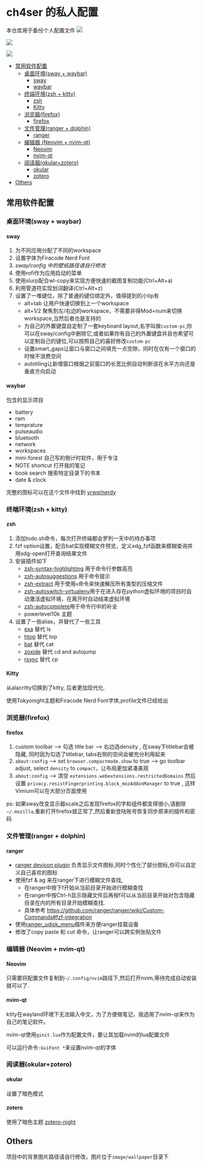 # ch4ser 的私人配置
本仓库用于备份个人配置文件
![](image/first.png)

![](image/second.png)

![](image/neovim.png)

<!-- toc -->

- [常用软件配置](#%E5%B8%B8%E7%94%A8%E8%BD%AF%E4%BB%B6%E9%85%8D%E7%BD%AE)
  * [桌面环境(sway + waybar)](#%E6%A1%8C%E9%9D%A2%E7%8E%AF%E5%A2%83sway--waybar)
    + [sway](#sway)
    + [waybar](#waybar)
  * [终端环境(zsh + kitty)](#%E7%BB%88%E7%AB%AF%E7%8E%AF%E5%A2%83zsh--kitty)
    + [zsh](#zsh)
    + [Kitty](#kitty)
  * [浏览器(firefox)](#%E6%B5%8F%E8%A7%88%E5%99%A8firefox)
    + [firefox](#firefox)
  * [文件管理(ranger + dolphin)](#%E6%96%87%E4%BB%B6%E7%AE%A1%E7%90%86ranger--dolphin)
    + [ranger](#ranger)
  * [编辑器 (Neovim + nvim-qt)](#%E7%BC%96%E8%BE%91%E5%99%A8-neovim--nvim-qt)
    + [Neovim](#neovim)
    + [nvim-qt](#nvim-qt)
  * [阅读器(okular+zotero)](#%E9%98%85%E8%AF%BB%E5%99%A8okularzotero)
    + [okular](#okular)
    + [zotero](#zotero)
- [Others](#others)

<!-- tocstop -->

## 常用软件配置
### 桌面环境(sway + waybar)
#### sway
1. 为不同应用分配了不同的workspace
2. 设置字体为Firacode Nerd Font
3. *sway/config 中的壁纸路径请自行修改*
4. 使用rofi作为应用启动的菜单
5. 使用slurp配合wl-copy来实现方便快速的截图复制功能(Ctrl+Alt+a)
6. 利用管道符实现划词翻译(Ctrl+Alt+z)
7. 设置了一堆键位，除了普通的键位绑定外，值得提到的小tip有
    - alt+tab 让用户快速切换到上一个workspace
    - alt+1/2 聚焦到左/右边的workspace，不需要非得Mod+num来切换workspace,当然后者也是支持的
    - 为自己的外置键盘自定制了一套keyboard layout,名字叫做`custom-pc`,你可以在sway/config中删除它,或者如果你有自己的外置键盘并且也希望可以定制自己的键位,可以按照自己的喜好修改`custom-pc`
    - 设置smart_gaps让窗口与窗口之间填充一点空隙，同时在仅有一个窗口的时候不浪费空间
    - autotiling让新增窗口根据之前窗口的长宽比例自动判断该在水平方向还是垂直方向启动

#### waybar
包含的显示项目
- battery
- ram
- temprature
- pulseaudio
- bluetooth
- network
- workspaces
- mini-forest 自己写的倒计时软件，用于专注
- NOTE shortcut 打开我的笔记
- book search 搜索特定目录下的书本
- date & clock

完整的图标可以在这个文件中找到 [yrwq/nerdy](https://github.com/yrwq/nerdy/blob/main/chars.csv)


### 终端环境(zsh + kitty)
#### zsh
1. 添加todo.sh命令，每次打开终端都会罗列一天中的待办事项
2. fzf option设置，配合bat实现模糊文件预览，定义xdg_fzf函数来模糊查询并用xdg-open打开查询结果文件
3. 安装插件如下
    - [zsh-syntax-highlighting](https://github.com/zsh-users/zsh-syntax-highlighting) 用于命令行参数高亮
    - [zsh-autosuggestions](https://github.com/zsh-users/zsh-autosuggestions) 用于命令提示
    - [zsh-extract](https://github.com/le0me55i/zsh-extract) 用于使用``x``命令来快速解压所有类型的压缩文件
    - [zsh-autoswitch-virtualenv](https://github.com/MichaelAquilina/zsh-autoswitch-virtualenv)用于在进入存在python虚拟环境的项目时自动激活虚拟环境，在离开时自动结束虚拟环境
    - [zsh-autocomplete](https://github.com/marlonrichert/zsh-autocomplete)用于命令行中的补全
    - powerlevel10k 主题
4. 设置了一些alias，并替代了一些工具
    - [exa](https://github.com/ogham/exa) 替代 ls
    - [htop](https://htop.dev/) 替代 top
    - [bat](https://github.com/sharkdp/bat) 替代 cat
    - [zoxide](https://github.com/ajeetdsouza/zoxide) 替代 cd and autojump
    - [rsync](https://github.com/WayneD/rsync) 替代 cp

#### Kitty

从alacritty切换到了kitty, 后者更加现代化.

使用Tokyonight主题和Firacode Nerd Font字体,profile文件已经给出

### 浏览器(firefox)

#### firefox
1. custom toolbar --> 勾选 title bar --> 右边选density , 在sway下titlebar会被隐藏, 同时因为勾选了titlebar, tabs右侧的空间会被充分利用起来
2. `about:config` --> set `browser.compactmode.show` to true --> go toolbar adjust, select `density` to `compact`，让布局更加紧凑美观
3. `about:config` --> 清空 `extensions.webextensions.restrictedDomains` 然后设置 `privacy.resistFingerprinting.block_mozAddonManager` to true , 这样Vimium可以在大部分页面使用

ps: 如果sway改变显示器scale之后发现firefox的字和组件都变得很小,请删除`~/.mozilla`,重新打开firefox就正常了,然后重新登陆账号恢复同步原来的插件和密码

### 文件管理(ranger + dolphin)

#### ranger
- [ranger devicon plugin](https://github.com/alexanderjeurissen/ranger_devicons) 负责显示文件图标,同时个性化了部分图标,你可以自定义自己喜欢的图标
- 使用fzf & ag 来在ranger下进行模糊文件查找,
    - 在ranger中按下f开始从当前目录开始进行模糊查找
    - 在ranger中按Ctrl-h显示隐藏文件后再按f可以从当前目录开始对包含隐藏目录在内的所有目录开始模糊查找.
    - 具体参考 https://github.com/ranger/ranger/wiki/Custom-Commands#fzf-integration
- 使用[ranger_udisk_menu](https://github.com/SL-RU/ranger_udisk_menu)插件来方便ranger挂载设备
- 修改了copy paste 和 cut 命令，让ranger可以跨实例张贴文件


### 编辑器 (Neovim + nvim-qt)
#### Neovim

只需要将配置文件复制到`~/.config/nvim`路径下,然后打开nvim,等待完成自动安装就可以了.

#### nvim-qt
kitty在wayland环境下无法输入中文，为了方便做笔记，我选用了nvim-qt来作为自己的笔记软件。

nvim-qt使用`ginit.lua`作为配置文件，要让其加载nvim的lua配置文件

可以运行命令`:GuiFont *`来设置nvim-qt的字体

### 阅读器(okular+zotero)

#### okular

设置了暗色模式

#### zotero

使用了暗色主题 [zotero-night](https://github.com/tefkah/zotero-night)

## Others

项目中的背景图片路径请自行修改，图片位于`image/wallpaper`目录下
